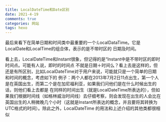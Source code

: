```yaml
---
title: LocalDateTime和Date区别
date: 2021-4-19
comments: true
categories: 网站
tags: hexo
---
```




最后来看下在简单日期和时间类中最重要的一个:LocalDataTime。它是LocalDate和LocalTime的组合体，表示的是不带时区的 日期及时间。

看上去，LocalDateTime和Instant很象，但记得的是“Instant中是不带时区的即时时间点。可能有人说，即时的时间点 不就是日期＋时间么？看上去是这样的，但还是有所区别，比如LocalDateTime对于用户来说，可能就只是一个简单的日期和时间的概念，考虑如下的 例子：两个人都在2013年7月2日11点出生，第一个人是在英国出生，而第二个是在加尼福利亚，如果我们问他们是在什么时候出生的话，则他们看上去都是 在同样的时间出生（就是LocalDateTime所表达的），但如果我们根据时间线（如格林威治时间线）去仔细考察，则会发现在出生的人会比在英国出生的人稍微晚几个小时（这就是Instant所表达的概念，并且要将其转换为UTC格式的时间）。除此之外，LocalDateTime 的用法和上述介绍的其他类都很相似